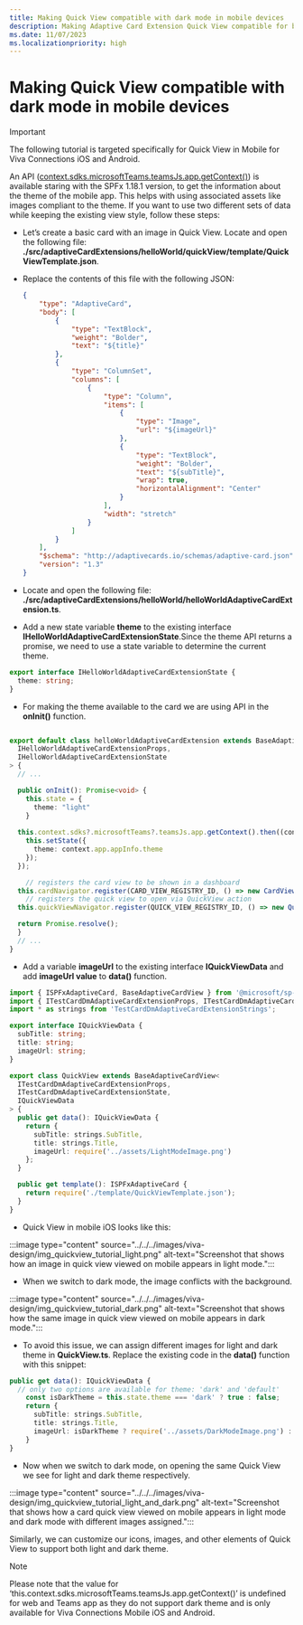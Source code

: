 ```yaml
---
title: Making Quick View compatible with dark mode in mobile devices
description: Making Adaptive Card Extension Quick View compatible for both dark and light mode by using different resources for both scenarios.
ms.date: 11/07/2023
ms.localizationpriority: high
---
```

# Making Quick View compatible with dark mode in mobile devices

> [!IMPORTANT]
> The following tutorial is targeted specifically for Quick View in Mobile for Viva Connections iOS and Android.

An API ([context.sdks.microsoftTeams.teamsJs.app.getContext()](/javascript/api/sp-adaptive-card-extension-base/ipartialsdks?view=sp-typescript-latest)) is available staring with the SPFx 1.18.1 version, to get the information about the theme of the mobile app. This helps with using associated assets like images compliant to the theme. If you want to use two different sets of data while keeping the existing view style, follow these steps:

- Let’s create a basic card with an image in Quick View. Locate and open the following file: **./src/adaptiveCardExtensions/helloWorld/quickView/template/QuickViewTemplate.json**. 
- Replace the contents of this file with the following JSON:

    ```json
    {
        "type": "AdaptiveCard",
        "body": [
            {
                "type": "TextBlock",
                "weight": "Bolder",
                "text": "${title}"	
            },
            {
                "type": "ColumnSet",
                "columns": [
                    {
                        "type": "Column",
                        "items": [
                            {
                                "type": "Image",
                                "url": "${imageUrl}"
                            },
                            {
                                "type": "TextBlock",
                                "weight": "Bolder",
                                "text": "${subTitle}",
                                "wrap": true,
                                "horizontalAlignment": "Center"
                            }
                        ],
                        "width": "stretch"
                    }
                ]
            }
        ],
        "$schema": "http://adaptivecards.io/schemas/adaptive-card.json",
        "version": "1.3"
    }
    ```

- Locate and open the following file: **./src/adaptiveCardExtensions/helloWorld/helloWorldAdaptiveCardExtension.ts**.
- Add a new state variable **theme** to the existing interface **IHelloWorldAdaptiveCardExtensionState**.Since the theme  API returns a promise, we need to use a state variable to determine the current theme.

```typescript
export interface IHelloWorldAdaptiveCardExtensionState {
  theme: string;
}
```

- For making the theme available to the card we are using API in the **onInit()** function.

```typescript

export default class helloWorldAdaptiveCardExtension extends BaseAdaptiveCardExtension<
  IHelloWorldAdaptiveCardExtensionProps,
  IHelloWorldAdaptiveCardExtensionState
> {
  // ...

  public onInit(): Promise<void> {
    this.state = {
      theme: "light"
    }
    
  this.context.sdks?.microsoftTeams?.teamsJs.app.getContext().then((context) => {
    this.setState({
      theme: context.app.appInfo.theme
    });
  });

    // registers the card view to be shown in a dashboard
  this.cardNavigator.register(CARD_VIEW_REGISTRY_ID, () => new CardView());
    // registers the quick view to open via QuickView action
  this.quickViewNavigator.register(QUICK_VIEW_REGISTRY_ID, () => new QuickView());

  return Promise.resolve();
  }
  // ...
}
```

- Add a variable **imageUrl** to the existing interface **IQuickViewData** and add **imageUrl value** to **data()** function.

```typescript
import { ISPFxAdaptiveCard, BaseAdaptiveCardView } from '@microsoft/sp-adaptive-card-extension-base';
import { ITestCardDmAdaptiveCardExtensionProps, ITestCardDmAdaptiveCardExtensionState } from '../TestCardDmAdaptiveCardExtension';
import * as strings from 'TestCardDmAdaptiveCardExtensionStrings';

export interface IQuickViewData {
  subTitle: string;
  title: string;
  imageUrl: string;
}

export class QuickView extends BaseAdaptiveCardView<
  ITestCardDmAdaptiveCardExtensionProps,
  ITestCardDmAdaptiveCardExtensionState,
  IQuickViewData
> {
  public get data(): IQuickViewData {
    return {
      subTitle: strings.SubTitle,
      title: strings.Title,
      imageUrl: require('../assets/LightModeImage.png')
    };
  }

  public get template(): ISPFxAdaptiveCard {
    return require('./template/QuickViewTemplate.json');
  }
}
```

- Quick View in mobile iOS looks like this:

:::image type="content" source="../../../images/viva-design/img_quickview_tutorial_light.png" alt-text="Screenshot that shows how an image in quick view viewed on mobile appears in light mode.":::

- When we switch to dark mode, the image conflicts with the background.

:::image type="content" source="../../../images/viva-design/img_quickview_tutorial_dark.png" alt-text="Screenshot that shows how the same image in quick view viewed on mobile appears in dark mode."::: 

- To avoid this issue, we can assign different images for light and dark theme in **QuickView.ts**. Replace the existing code in the **data()** function with this snippet:

```typescript
public get data(): IQuickViewData {
  // only two options are available for theme: 'dark' and 'default' 
    const isDarkTheme = this.state.theme === 'dark' ? true : false;
    return {
      subTitle: strings.SubTitle,
      title: strings.Title,
      imageUrl: isDarkTheme ? require('../assets/DarkModeImage.png') : require('../assets/LightModeImage.png')
    }
}
```

- Now when we switch to dark mode, on opening the same Quick View we see for light and dark theme respectively.

:::image type="content" source="../../../images/viva-design/img_quickview_tutorial_light_and_dark.png" alt-text="Screenshot that shows how a card quick view viewed on mobile appears in light mode and dark mode with different images assigned.":::

Similarly, we can customize our icons, images, and other elements of Quick View to support both light and dark theme.

> [!NOTE]
> Please note that the value for ‘this.context.sdks.microsoftTeams.teamsJs.app.getContext()’ is undefined for web and Teams app as they do not support dark theme and is only available for Viva Connections Mobile iOS and Android.